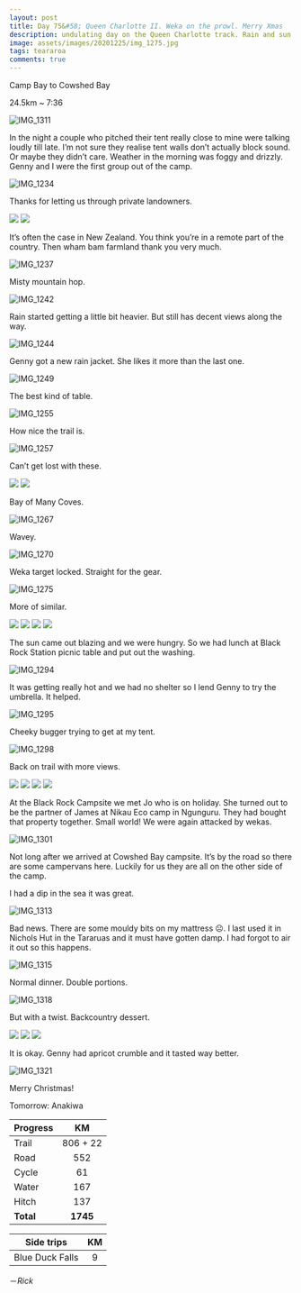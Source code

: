```yaml
---
layout: post
title: Day 75&#58; Queen Charlotte II. Weka on the prowl. Merry Xmas
description: undulating day on the Queen Charlotte track. Rain and sun. Wekas getting more bold.  
image: assets/images/20201225/img_1275.jpg
tags: teararoa
comments: true
---
```


Camp Bay to Cowshed Bay

24.5km ~ 7:36

![IMG_1311](/assets/images/20201225/img_1311.jpg)

In the night a couple who pitched their tent really close to mine were talking loudly till late. I’m not sure they realise tent walls don’t actually block sound. Or maybe they didn’t care. Weather in the morning was foggy and drizzly. Genny and I were the first group out of the camp. 

![IMG_1234](/assets/images/20201225/img_1234.jpg)

Thanks for letting us through private landowners. 

<div class="gallery" data-columns="2">
  <img src="/assets/images/20201225/img_1235.jpg">
  <img src="/assets/images/20201225/img_1241.jpg">
</div>

It’s often the case in New Zealand. You think you’re in a remote part of the country. Then wham bam farmland thank you very much. 

![IMG_1237](/assets/images/20201225/img_1237.jpg)

Misty mountain hop. 

![IMG_1242](/assets/images/20201225/img_1242.jpg)

Rain started getting a little bit heavier. But still has decent views along the way. 

![IMG_1244](/assets/images/20201225/img_1244.jpg)

Genny got a new rain jacket. She likes it more than the last one. 

![IMG_1249](/assets/images/20201225/img_1249.jpg)

The best kind of table.

![IMG_1255](/assets/images/20201225/img_1255.jpg)

How nice the trail is. 

![IMG_1257](/assets/images/20201225/img_1257.jpg)

Can’t get lost with these. 

<div class="gallery" data-columns="2">
  <img src="/assets/images/20201225/img_1261.jpg">
  <img src="/assets/images/20201225/img_1269.jpg">
</div>

Bay of Many Coves. 

![IMG_1267](/assets/images/20201225/img_1267.jpg)

Wavey.

![IMG_1270](/assets/images/20201225/img_1270.jpg)

Weka target locked. Straight for the gear. 

![IMG_1275](/assets/images/20201225/img_1275.jpg)

More of similar.

<div class="gallery" data-columns="2">
  <img src="/assets/images/20201225/img_1281.jpg">
  <img src="/assets/images/20201225/img_1282.jpg">
  <img src="/assets/images/20201225/img_1287.jpg">
  <img src="/assets/images/20201225/img_1291.jpg">
</div>

The sun came out blazing and we were hungry. So we had lunch at Black Rock Station picnic table and put out the washing. 

![IMG_1294](/assets/images/20201225/img_1294.jpg)

It was getting really hot and we had no shelter so I lend Genny to try the umbrella. It helped. 

![IMG_1295](/assets/images/20201225/img_1295.jpg)

Cheeky bugger trying to get at my tent. 

![IMG_1298](/assets/images/20201225/img_1298.jpg)

Back on trail with more views. 

<div class="gallery" data-columns="2">
  <img src="/assets/images/20201225/img_1299.jpg">
  <img src="/assets/images/20201225/img_1300.jpg">
  <img src="/assets/images/20201225/img_1304.jpg">
  <img src="/assets/images/20201225/img_1305.jpg">
</div>

At the Black Rock Campsite we met Jo who is on holiday. She turned out to be the partner of James at Nikau Eco camp in Ngunguru. They had bought that property together. Small world! We were again attacked by wekas. 

![IMG_1301](/assets/images/20201225/img_1301.jpg)

Not long after we arrived at Cowshed Bay campsite. It’s by the road so there are some campervans here. Luckily for us they are all on the other side of the camp.

I had a dip in the sea it was great. 

![IMG_1313](/assets/images/20201225/img_1313.jpg)

Bad news. There are some mouldy bits on my mattress ☹️. I last used it in Nichols Hut in the Tararuas and it must have gotten damp. I had forgot to air it out so this happens. 

![IMG_1315](/assets/images/20201225/img_1315.jpg)

Normal dinner. Double portions. 

![IMG_1318](/assets/images/20201225/img_1318.jpg)

But with a twist. Backcountry dessert. 

<div class="gallery" data-columns="2">
  <img src="/assets/images/20201225/img_1316.jpg">
  <img src="/assets/images/20201225/img_1317.jpg">
  <img src="/assets/images/20201225/img_1320.jpg">
</div>

It is okay. Genny had apricot crumble and it tasted way better. 

![IMG_1321](/assets/images/20201225/img_1321.jpg)

Merry Christmas!

Tomorrow: Anakiwa

| Progress | KM |
| ---- |:----:|
| Trail | 806 + 22 |
| Road | 552 |
| Cycle | 61 |
| Water | 167 |
| Hitch | 137 |
| **Total** | **1745** |

| Side trips | KM |
| ---- |:----:|
| Blue Duck Falls | 9 |


－_Rick_